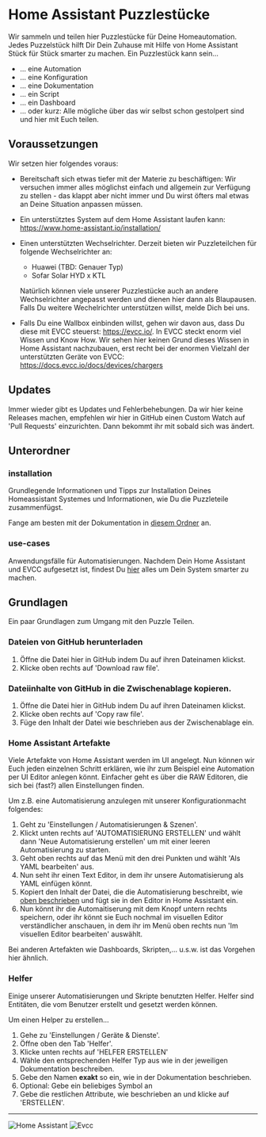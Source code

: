# Home Assistant Puzzlestücke

Wir sammeln und teilen hier Puzzlestücke für Deine Homeautomation. Jedes Puzzelstück hilft Dir Dein Zuhause mit Hilfe von Home Assistant Stück für Stück smarter zu machen. Ein Puzzlestück kann sein...

- ... eine Automation
- ... eine Konfiguration
- ... eine Dokumentation
- ... ein Script
- ... ein Dashboard
- ... oder kurz: Alle mögliche über das wir selbst schon gestolpert sind und hier mit Euch teilen.


## Voraussetzungen

Wir setzen hier folgendes voraus:

- Bereitschaft sich etwas tiefer mit der Materie zu beschäftigen: Wir versuchen immer alles möglichst einfach und allgemein zur Verfügung zu stellen - das klappt aber nicht immer und Du wirst öfters mal etwas an Deine Situation anpassen müssen.

- Ein unterstütztes System auf dem Home Assistant laufen kann: https://www.home-assistant.io/installation/

- Einen unterstützten Wechselrichter. Derzeit bieten wir Puzzleteilchen für folgende Wechselrichter an:
  - Huawei (TBD: Genauer Typ)
  - Sofar Solar HYD x KTL
  
  Natürlich können viele unserer Puzzlestücke auch an andere Wechselrichter angepasst werden und dienen hier dann als Blaupausen. Falls Du weitere Wechelrichter unterstützen willst, melde Dich bei uns.

- Falls Du eine Wallbox einbinden willst, gehen wir davon aus, dass Du diese mit EVCC steuerst: https://evcc.io/.
  In EVCC steckt enorm viel Wissen und Know How. Wir sehen hier keinen Grund dieses Wissen in Home Assistant nachzubauen, erst recht bei der enormen Vielzahl der unterstützten Geräte von EVCC: https://docs.evcc.io/docs/devices/chargers

## Updates

Immer wieder gibt es Updates und Fehlerbehebungen. Da wir hier keine Releases machen, empfehlen wir hier in GitHub einen Custom Watch auf 'Pull Requests' einzurichten. Dann bekommt ihr mit sobald sich was ändert.

## Unterordner

### installation

Grundlegende Informationen und Tipps zur Installation Deines Homeassistant Systemes und Informationen, wie Du die Puzzleteile zusammenfügst.

Fange am besten mit der Dokumentation in [diesem Ordner](./installation/) an.

### use-cases

Anwendungsfälle für Automatisierungen. Nachdem Dein Home Assistant und EVCC aufgesetzt ist, findest Du [hier](./use-cases/) alles um Dein System smarter zu machen.


## Grundlagen

Ein paar Grundlagen zum Umgang mit den Puzzle Teilen.

### Dateien von GitHub herunterladen

1. Öffne die Datei hier in GitHub indem Du auf ihren Dateinamen klickst.
2. Klicke oben rechts auf 'Download raw file'.

### Dateiinhalte von GitHub in die Zwischenablage kopieren.

1. Öffne die Datei hier in GitHub indem Du auf ihren Dateinamen klickst.
2. Klicke oben rechts auf 'Copy raw file'.
3. Füge den Inhalt der Datei wie beschrieben aus der Zwischenablage ein.

### Home Assistant Artefakte

Viele Artefakte von Home Assistant werden im UI angelegt. Nun können wir Euch jeden einzelnen Schritt erklären, wie ihr zum Beispiel eine Automation per UI Editor anlegen könnt. Einfacher geht es über die RAW Editoren, die sich bei (fast?) allen Einstellungen finden.

Um z.B. eine Automatisierung anzulegen mit unserer Konfigurationmacht folgendes:

1. Geht zu 'Einstellungen / Automatisierungen & Szenen'.
2. Klickt unten rechts auf 'AUTOMATISIERUNG ERSTELLEN' und wählt dann 'Neue Automatisierung erstellen' um mit einer leeren Automatisierung zu starten.
3. Geht oben rechts auf das Menü mit den drei Punkten und wählt 'Als YAML bearbeiten' aus.
4. Nun seht ihr einen Text Editor, in dem ihr unsere Automatisierung als YAML einfügen könnt.
5. Kopiert den Inhalt der Datei, die die Automatisierung beschreibt, wie [oben beschrieben](#dateiinhalte-von-github-in-die-zwischenablage-kopieren) und fügt sie in den Editor in Home Assistant ein.
6. Nun könnt ihr die Automaitiserung mit dem Knopf untern rechts speichern, oder ihr könnt sie Euch nochmal im visuellen Editor verständlicher anschauen, in dem ihr im Menü oben rechts nun 'Im visuellen Editor bearbeiten' auswählt.

Bei anderen Artefakten wie Dashboards, Skripten,... u.s.w. ist das Vorgehen hier ähnlich.

### Helfer

Einige unserer Automatisierungen und Skripte benutzten Helfer. Helfer sind Entitäten, die vom Benutzer erstellt und gesetzt werden können.

Um einen Helper zu erstellen...

1. Gehe zu 'Einstellungen / Geräte & Dienste'.
2. Öffne oben den Tab 'Helfer'.
3. Klicke unten rechts auf 'HELFER ERSTELLEN'
4. Wähle den entsprechenden Helfer Typ aus wie in der jeweiligen Dokumentation beschreiben.
5. Gebe den Namen **exakt** so ein, wie in der Dokumentation beschrieben.
6. Optional: Gebe ein beliebiges Symbol an
7. Gebe die restlichen Attribute, wie beschrieben an und klicke auf 'ERSTELLEN'.

---


![Home Assistant](./img/home-assistant.png)
![Evcc](./img/evcc.png)
